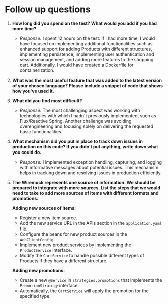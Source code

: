 # Follow up questions

1. **How long did you spend on the test? What would you add if you had more time?**
   - *Response:* 
     I spent 12 hours on the test. If I had more time, I would have focused on implementing additional functionalities such as enhanced support for adding Products with different structures, implementing persistence, implementing user authentication and session management, and adding more features to the shopping cart. Additionally, I would have created a Dockerfile for containerization.

2. **What was the most useful feature that was added to the latest version of your chosen language? Please include a snippet of code that shows how you've used it.**
   
3. **What did you find most difficult?**
   - *Response:* 
     The most challenging aspect was working with technologies with which I hadn't previously implemented, such as Flux/Reactive Spring. Another challenge was avoiding overengineering and focusing solely on delivering the requested basic functionalities.

4. **What mechanism did you put in place to track down issues in production on this code? If you didn’t put anything, write down what you could do.**
   - *Response:* 
     I implemented exception handling, capturing, and logging with informative messages about potential issues. This mechanism helps in tracking down and resolving issues in production efficiently.

5. **The Wiremock represents one source of information. We should be prepared to integrate with more sources. List the steps that we would need to take to add more sources of items with different formats and promotions.**
   
   **Adding new sources of items:**
   - Register a new item source.
   - Add the new service URL in the APIs section in the `application.yaml` file.
   - Configure the beans for new product sources in the `WebClientConfig`.
   - Implement new product services by implementing the `ProductService` interface.
   - Modify the `CartService` to handle possible different types of Products if they have a different structure.
   
   **Adding new promotions:**
   - Create a new `@Service` in `strategies.promotions` that implements the `PromotionStrategy` interface.
   - Automatically, the `CartService` will apply the promotion for the specified type.
